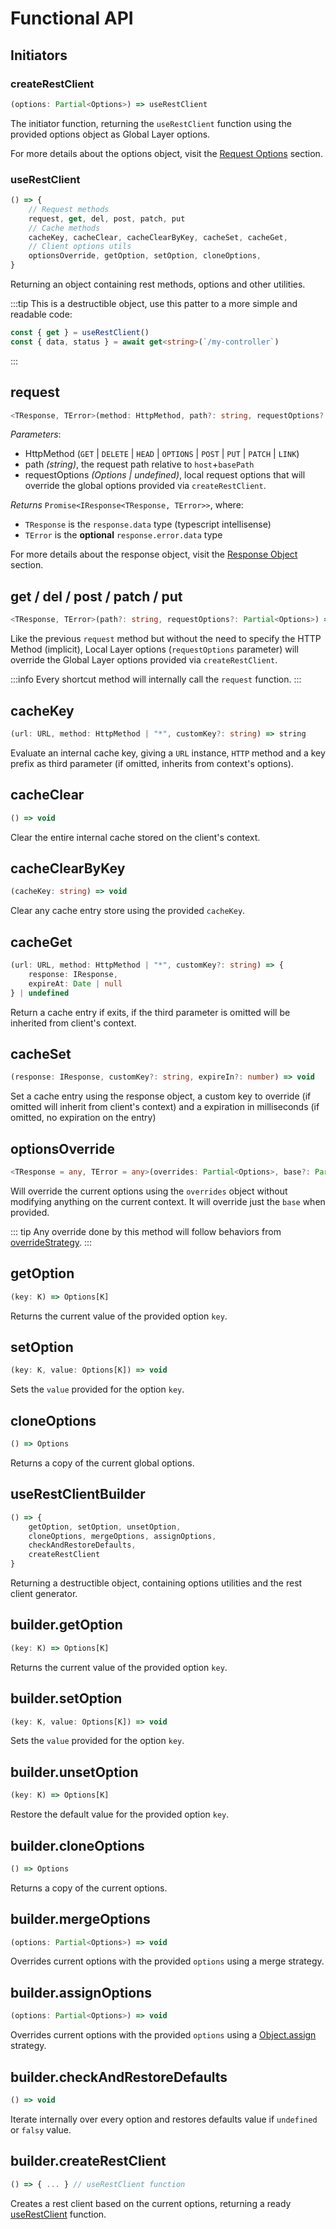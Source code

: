 # Functional API

## Initiators

### createRestClient

```ts
(options: Partial<Options>) => useRestClient
```

The initiator function, returning the `useRestClient` function using the provided options object as Global Layer options.

For more details about the options object, visit the [Request Options](/api/request-options) section.

### useRestClient

```ts
() => {
	// Request methods
	request, get, del, post, patch, put
	// Cache methods
	cacheKey, cacheClear, cacheClearByKey, cacheSet, cacheGet,
	// Client options utils
	optionsOverride, getOption, setOption, cloneOptions,
}
```

Returning an object containing rest methods, options and other utilities.

:::tip
 This is a destructible object, use this patter to a more simple and readable code:
 ```ts
const { get } = useRestClient()
const { data, status } = await get<string>(`/my-controller`)
 ```
:::

## request

```ts
<TResponse, TError>(method: HttpMethod, path?: string, requestOptions?: Partial<Options>) => Promise<IResponse<TResponse, TError>>
```

*Parameters*:
* HttpMethod (`GET` | `DELETE` | `HEAD` | `OPTIONS` | `POST` | `PUT` | `PATCH` | `LINK`)
* path *(string)*, the request path relative to `host`+`basePath`
* requestOptions *(Options | undefined)*, local request options that will override the global options provided via `createRestClient`.

*Returns* `Promise<IResponse<TResponse, TError>>`, where:
 * `TResponse` is the `response.data` type (typescript intellisense)
 * `TError` is the **optional** `response.error.data` type

For more details about the response object, visit the [Response Object](/api/response-object) section.

## get / del / post / patch / put

```ts
<TResponse, TError>(path?: string, requestOptions?: Partial<Options>) => Promise<IResponse<TResponse, TError>>
```

Like the previous `request` method but without the need to specify the HTTP Method (implicit), Local Layer options (`requestOptions` parameter) will override the Global Layer options provided via `createRestClient`.

:::info
Every shortcut method will internally call the `request` function.
:::

## cacheKey

```ts
(url: URL, method: HttpMethod | "*", customKey?: string) => string
```

Evaluate an internal cache key, giving a `URL` instance, `HTTP` method and a key prefix as third parameter (if omitted, inherits from context's options).

## cacheClear

```ts
() => void
```

Clear the entire internal cache stored on the client's context.

## cacheClearByKey

```ts
(cacheKey: string) => void
```

Clear any cache entry store using the provided `cacheKey`.

## cacheGet

```ts
(url: URL, method: HttpMethod | "*", customKey?: string) => {
	response: IResponse,
	expireAt: Date | null
} | undefined
```

Return a cache entry if exits, if the third parameter is omitted will be inherited from client's context.

## cacheSet

```ts
(response: IResponse, customKey?: string, expireIn?: number) => void
```

Set a cache entry using the response object, a custom key to override (if omitted will inherit from client's context) and a expiration in milliseconds (if omitted, no expiration on the entry)

## optionsOverride

```ts
<TResponse = any, TError = any>(overrides: Partial<Options>, base?: Partial<Options>) => Partial<Options>
```

Will override the current options using the `overrides` object without modifying anything on the current context. It will override just the `base` when provided.

::: tip
Any override done by this method will follow behaviors from [overrideStrategy](/api/request-options#overridestrategy).
:::

## getOption

```ts
(key: K) => Options[K]
```

Returns the current value of the provided option `key`.

## setOption

```ts
(key: K, value: Options[K]) => void
```

Sets the `value` provided for the option `key`.

## cloneOptions

```ts
() => Options
```

Returns a copy of the current global options.

## useRestClientBuilder

```ts
() => {
	getOption, setOption, unsetOption,
	cloneOptions, mergeOptions, assignOptions,
	checkAndRestoreDefaults,
	createRestClient
}
```

Returning a destructible object, containing options utilities and the rest client generator.

## builder.getOption

```ts
(key: K) => Options[K]
```

Returns the current value of the provided option `key`.

## builder.setOption

```ts
(key: K, value: Options[K]) => void
```

Sets the `value` provided for the option `key`.

## builder.unsetOption

```ts
(key: K) => Options[K]
```

Restore the default value for the provided option `key`.

## builder.cloneOptions

```ts
() => Options
```

Returns a copy of the current options.

## builder.mergeOptions

```ts
(options: Partial<Options>) => void
```

Overrides current options with the provided `options` using a merge strategy.

## builder.assignOptions

```ts
(options: Partial<Options>) => void
```

Overrides current options with the provided `options` using a [Object.assign](https://developer.mozilla.org/en-US/docs/Web/JavaScript/Reference/Global_Objects/Object/assign) strategy.

## builder.checkAndRestoreDefaults

```ts
() => void
```

Iterate internally over every option and restores defaults value if `undefined` or `falsy` value.

## builder.createRestClient

```ts
() => { ... } // useRestClient function
```

Creates a rest client based on the current options, returning a ready [useRestClient](#userestclient) function.